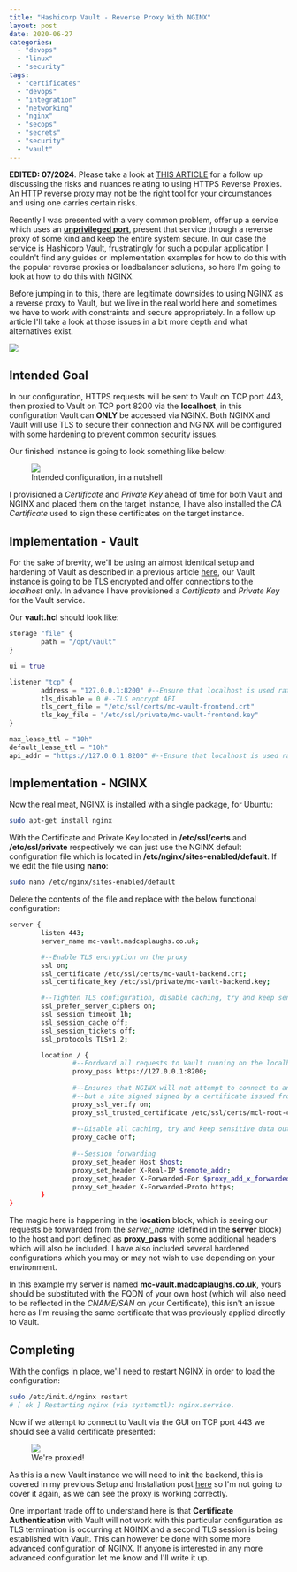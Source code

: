 ```yaml
---
title: "Hashicorp Vault - Reverse Proxy With NGINX"
layout: post
date: 2020-06-27
categories: 
  - "devops"
  - "linux"
  - "security"
tags: 
  - "certificates"
  - "devops"
  - "integration"
  - "networking"
  - "nginx"
  - "secops"
  - "secrets"
  - "security"
  - "vault"
---
```


**EDITED: 07/2024**. Please take a look at [THIS ARTICLE](/reverse-proxies-certificates-and-you-nuance-in-integration/) for a follow up discussing the risks and nuances relating to using HTTPS Reverse Proxies. An HTTP reverse proxy may not be the right tool for your circumstances and using one carries certain risks.

Recently I was presented with a very common problem, offer up a service which uses an **[unprivileged port](https://www.w3.org/Daemon/User/Installation/PrivilegedPorts.html)**, present that service through a reverse proxy of some kind and keep the entire system secure. In our case the service is Hashicorp Vault, frustratingly for such a popular application I couldn't find any guides or implementation examples for how to do this with the popular reverse proxies or loadbalancer solutions, so here I'm going to look at how to do this with NGINX.

Before jumping in to this, there are legitimate downsides to using NGINX as a reverse proxy to Vault, but we live in the real world here and sometimes we have to work with constraints and secure appropriately. In a follow up article I'll take a look at those issues in a bit more depth and what alternatives exist.

<img src="/assets/{{ page.path | split: '/' | last | split: '.' | first }}/01-2.png" class="scaled-img-75">

## Intended Goal

In our configuration, HTTPS requests will be sent to Vault on TCP port 443, then proxied to Vault on TCP port 8200 via the **localhost**, in this configuration Vault can **ONLY** be accessed via NGINX. Both NGINX and Vault will use TLS to secure their connection and NGINX will be configured with some hardening to prevent common security issues.

Our finished instance is going to look something like below:

<figure>
  <img src="/assets/{{ page.path | split: '/' | last | split: '.' | first }}/02-6.png">
  <figcaption>Intended configuration, in a nutshell</figcaption>
</figure>

I provisioned a _Certificate_ and _Private Key_ ahead of time for both Vault and NGINX and placed them on the target instance, I have also installed the _CA Certificate_ used to sign these certificates on the target instance.

## Implementation - Vault

For the sake of brevity, we'll be using an almost identical setup and hardening of Vault as described in a previous article [here](/hashicorp-vault-secure-installation-and-setup/), our Vault instance is going to be TLS encrypted and offer connections to the _localhost_ only. In advance I have provisioned a _Certificate_ and _Private Key_ for the Vault service.

Our **vault.hcl** should look like:

```terraform
storage "file" {
        path = "/opt/vault"
}

ui = true

listener "tcp" {
        address = "127.0.0.1:8200" #--Ensure that localhost is used rather than a hostname or host IP
        tls_disable = 0 #--TLS encrypt API
        tls_cert_file = "/etc/ssl/certs/mc-vault-frontend.crt"
        tls_key_file = "/etc/ssl/private/mc-vault-frontend.key"
}

max_lease_ttl = "10h"
default_lease_ttl = "10h"
api_addr = "https://127.0.0.1:8200" #--Ensure that localhost is used rather than a hostname or host IP
```

## Implementation - NGINX

Now the real meat, NGINX is installed with a single package, for Ubuntu:

```bash
sudo apt-get install nginx
```

With the Certificate and Private Key located in **/etc/ssl/certs** and **/etc/ssl/private** respectively we can just use the NGINX default configuration file which is located in **/etc/nginx/sites-enabled/default**. If we edit the file using **nano**:

```bash
sudo nano /etc/nginx/sites-enabled/default
```

Delete the contents of the file and replace with the below functional configuration:

```bash
server {
        listen 443;
        server_name mc-vault.madcaplaughs.co.uk;

        #--Enable TLS encryption on the proxy
        ssl on;
        ssl_certificate /etc/ssl/certs/mc-vault-backend.crt;
        ssl_certificate_key /etc/ssl/private/mc-vault-backend.key;

        #--Tighten TLS configuration, disable caching, try and keep sensitive data out of the cache
        ssl_prefer_server_ciphers on;
        ssl_session_timeout 1h;
        ssl_session_cache off;
        ssl_session_tickets off;
        ssl_protocols TLSv1.2;

        location / {
                #--Fordward all requests to Vault running on the localhost
                proxy_pass https://127.0.0.1:8200;
                
                #--Ensures that NGINX will not attempt to connect to anything
                #--but a site signed signed by a certificate issued from our Certificate Authority
                proxy_ssl_verify on;
                proxy_ssl_trusted_certificate /etc/ssl/certs/mcl-root-ca.pem;
                
                #--Disable all caching, try and keep sensitive data out of the cache
                proxy_cache off;
                
                #--Session forwarding
                proxy_set_header Host $host;
                proxy_set_header X-Real-IP $remote_addr;
                proxy_set_header X-Forwarded-For $proxy_add_x_forwarded_for;
                proxy_set_header X-Forwarded-Proto https;
        }
}

```

The magic here is happening in the **location** block, which is seeing our requests be forwarded from the _server\_name_ (defined in the **server** block) to the host and port defined as **proxy\_pass** with some additional headers which will also be included. I have also included several hardened configurations which you may or may not wish to use depending on your environment.

In this example my server is named **mc-vault.madcaplaughs.co.uk**, yours should be substituted with the FQDN of your own host (which will also need to be reflected in the _CNAME/SAN_ on your Certificate), this isn't an issue here as I'm reusing the same certificate that was previously applied directly to Vault.

## Completing

With the configs in place, we'll need to restart NGINX in order to load the configuration:

```bash
sudo /etc/init.d/nginx restart
# [ ok ] Restarting nginx (via systemctl): nginx.service.
```

Now if we attempt to connect to Vault via the GUI on TCP port 443 we should see a valid certificate presented:

<figure>
  <img src="/assets/{{ page.path | split: '/' | last | split: '.' | first }}/03-2.png">
  <figcaption>We're proxied!</figcaption>
</figure>

As this is a new Vault instance we will need to init the backend, this is covered in my previous Setup and Installation post [here](/hashicorp-vault-secure-installation-and-setup/) so I'm not going to cover it again, as we can see the proxy is working correctly.

One important trade off to understand here is that **Certificate Authentication** with Vault will not work with this particular configuration as TLS termination is occurring at NGINX and a second TLS session is being established with Vault. This can however be done with some more advanced configuration of NGINX. If anyone is interested in any more advanced configuration let me know and I'll write it up.
